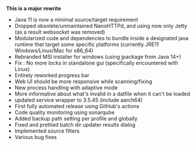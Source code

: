 **This is a major rewrite**
- Java 11 is now a minimal source/target requirement
- Dropped obsolete/unmaintained NanoHTTPd, and using now only Jetty (as a result websocket was removed)
- Modularized code and dependencies to bundle inside a designated java runtime that target some specific platforms (currently JRE11 Windows/Linux/Mac for x86_64)
- Rebranded MSI installer for windows (using jpackage from Java 14+)
- Fix : No more locks in standalone gui (specifically encountered with Linux)
- Entirely reworked progress bar
- Web UI should be more responsive while scanning/fixing
- New process handling with adaptive mode
- More informative about what's invalid in a datfile when it can't be loaded
- updated service wrapper to 3.5.45 (include aarch64)
- First fully automated release using GitHub's actions
- Code quality monitoring using sonarqube
- Added backup path setting per profile and globally
- Fixed and prettied batch dir updater results dialog
- Implemented source filters
- Various bug fixes
